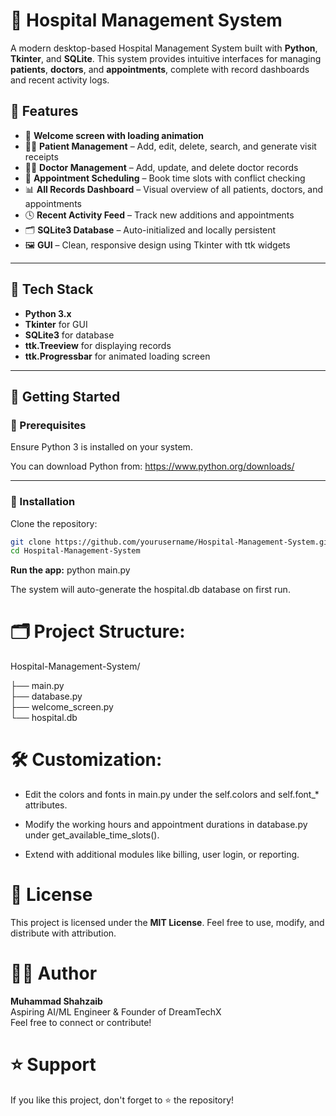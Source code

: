 # 🏥 Hospital Management System

A modern desktop-based Hospital Management System built with **Python**, **Tkinter**, and **SQLite**. This system provides intuitive interfaces for managing **patients**, **doctors**, and **appointments**, complete with record dashboards and recent activity logs.

## 📌 Features

- 🔐 **Welcome screen with loading animation**
- 👨‍⚕️ **Patient Management** – Add, edit, delete, search, and generate visit receipts
- 👩‍⚕️ **Doctor Management** – Add, update, and delete doctor records
- 📅 **Appointment Scheduling** – Book time slots with conflict checking
- 📊 **All Records Dashboard** – Visual overview of all patients, doctors, and appointments
- 🕓 **Recent Activity Feed** – Track new additions and appointments
- 🗂️ **SQLite3 Database** – Auto-initialized and locally persistent
- 🖼️ **GUI** – Clean, responsive design using Tkinter with ttk widgets

---

## 🧰 Tech Stack

- **Python 3.x**
- **Tkinter** for GUI
- **SQLite3** for database
- **ttk.Treeview** for displaying records
- **ttk.Progressbar** for animated loading screen

---

## 🚀 Getting Started

### 🔧 Prerequisites

Ensure Python 3 is installed on your system.

You can download Python from: https://www.python.org/downloads/

---

### 💾 Installation

Clone the repository:

```bash
git clone https://github.com/yourusername/Hospital-Management-System.git
cd Hospital-Management-System

```
**Run the app:**
python main.py

The system will auto-generate the hospital.db database on first run.

# 🗂️ Project Structure:

Hospital-Management-System/

├── main.py  
├── database.py           
├── welcome_screen.py     
└── hospital.db           

# 🛠️ Customization:

- Edit the colors and fonts in main.py under the self.colors and self.font_* attributes.

- Modify the working hours and appointment durations in database.py under get_available_time_slots().
- Extend with additional modules like billing, user login, or reporting.

# 📄 License
This project is licensed under the **MIT License**.
Feel free to use, modify, and distribute with attribution.

# 🙋‍♂️ Author
**Muhammad Shahzaib**  
Aspiring AI/ML Engineer & Founder of DreamTechX  
Feel free to connect or contribute!

# ⭐ Support
If you like this project, don't forget to ⭐ the repository!
